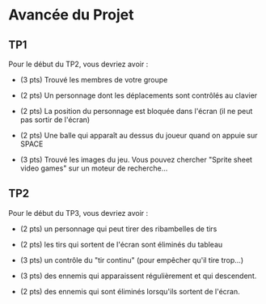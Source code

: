 # Avancée du Projet

## TP1

Pour le début du TP2, vous devriez avoir :

- (3 pts) Trouvé les membres de votre groupe

- (2 pts) Un personnage dont les déplacements sont contrôlés au clavier

- (2 pts) La position du personnage est bloquée dans l'écran (il ne peut pas sortir de l'écran)

- (2 pts) Une balle qui apparaît au dessus du joueur quand on appuie sur SPACE

- (3 pts) Trouvé les images du jeu. Vous pouvez chercher "Sprite sheet video games" sur un moteur de recherche...

## TP2

Pour le début du TP3, vous devriez avoir :

- (2 pts)  un personnage qui peut tirer des ribambelles de tirs

- (2 pts) les tirs qui sortent de l'écran sont éliminés du tableau

- (3 pts) un contrôle du "tir continu" (pour empêcher qu'il tire trop...)

- (3 pts) des ennemis qui apparaissent régulièrement et qui descendent.

- (2 pts) des ennemis qui sont éliminés lorsqu'ils sortent de l'écran.
